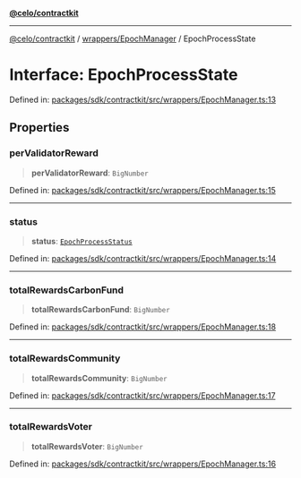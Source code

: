 [**@celo/contractkit**](../../../README.md)

***

[@celo/contractkit](../../../modules.md) / [wrappers/EpochManager](../README.md) / EpochProcessState

# Interface: EpochProcessState

Defined in: [packages/sdk/contractkit/src/wrappers/EpochManager.ts:13](https://github.com/celo-org/developer-tooling/blob/master/packages/sdk/contractkit/src/wrappers/EpochManager.ts#L13)

## Properties

### perValidatorReward

> **perValidatorReward**: `BigNumber`

Defined in: [packages/sdk/contractkit/src/wrappers/EpochManager.ts:15](https://github.com/celo-org/developer-tooling/blob/master/packages/sdk/contractkit/src/wrappers/EpochManager.ts#L15)

***

### status

> **status**: [`EpochProcessStatus`](../enumerations/EpochProcessStatus.md)

Defined in: [packages/sdk/contractkit/src/wrappers/EpochManager.ts:14](https://github.com/celo-org/developer-tooling/blob/master/packages/sdk/contractkit/src/wrappers/EpochManager.ts#L14)

***

### totalRewardsCarbonFund

> **totalRewardsCarbonFund**: `BigNumber`

Defined in: [packages/sdk/contractkit/src/wrappers/EpochManager.ts:18](https://github.com/celo-org/developer-tooling/blob/master/packages/sdk/contractkit/src/wrappers/EpochManager.ts#L18)

***

### totalRewardsCommunity

> **totalRewardsCommunity**: `BigNumber`

Defined in: [packages/sdk/contractkit/src/wrappers/EpochManager.ts:17](https://github.com/celo-org/developer-tooling/blob/master/packages/sdk/contractkit/src/wrappers/EpochManager.ts#L17)

***

### totalRewardsVoter

> **totalRewardsVoter**: `BigNumber`

Defined in: [packages/sdk/contractkit/src/wrappers/EpochManager.ts:16](https://github.com/celo-org/developer-tooling/blob/master/packages/sdk/contractkit/src/wrappers/EpochManager.ts#L16)

